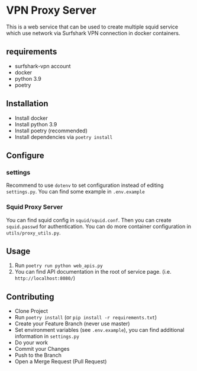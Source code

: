 # VPN Proxy Server

This is a web service that can be used to create multiple squid service which use network via Surfshark VPN connection
in docker containers.

## requirements

- surfshark-vpn account
- docker
- python 3.9
- poetry

## Installation

- Install docker
- Install python 3.9
- Install poetry (recommended)
- Install dependencies via `poetry install`

## Configure

### settings
Recommend to use `dotenv` to set configuration instead of editing `settings.py`.
You can find some example in `.env.example`
### Squid Proxy Server
You can find squid config in `squid/squid.conf`. Then you can create `squid.passwd` for authentication.
You can do more container configuration in `utils/proxy_utils.py`.
## Usage

1. Run `poetry run python web_apis.py`
2. You can find API documentation in the root of service page. (i.e. `http://localhost:8080/`)

## Contributing

- Clone Project
- Run `poetry install` (or `pip install -r requirements.txt`)
- Create your Feature Branch (never use master)
- Set environment variables (see `.env.example`), you can find additional information in `settings.py`
- Do your work
- Commit your Changes
- Push to the Branch
- Open a Merge Request (Pull Request)